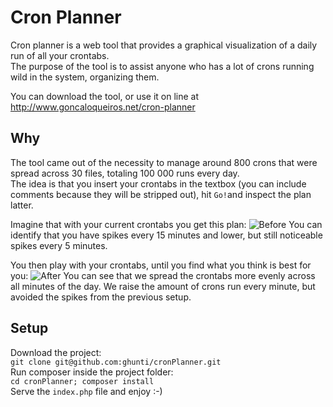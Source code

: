 Cron Planner
=============

Cron planner is a web tool that provides a graphical visualization of a daily run of all your crontabs.  
The purpose of the tool is to assist anyone who has a lot of crons running wild in the system, organizing them.

You can download the tool, or use it on line at http://www.goncaloqueiros.net/cron-planner

Why
-----
The tool came out of the necessity to manage around 800 crons that were spread across 30 files, totaling 100 000 runs every day.  
The idea is that you insert your crontabs in the textbox (you can include comments because they will be stripped out), hit `Go!`and inspect the plan latter.

Imagine that with your current crontabs you get this plan:
![Before](https://raw.githubusercontent.com/ghunti/cronPlanner/master/img/cron_planner_before.png)
You can identify that you have spikes every 15 minutes and lower, but still noticeable spikes every 5 minutes.

You then play with your crontabs, until you find what you think is best for you:
![After](https://raw.githubusercontent.com/ghunti/cronPlanner/master/img/cron_planner_after.png)
You can see that we spread the crontabs more evenly across all minutes of the day. We raise the amount of crons run every minute, but avoided the spikes from the previous setup.

Setup
-----

Download the project:  
`git clone git@github.com:ghunti/cronPlanner.git`  
Run composer inside the project folder:  
`cd cronPlanner; composer install`  
Serve the `index.php` file and enjoy :-)

